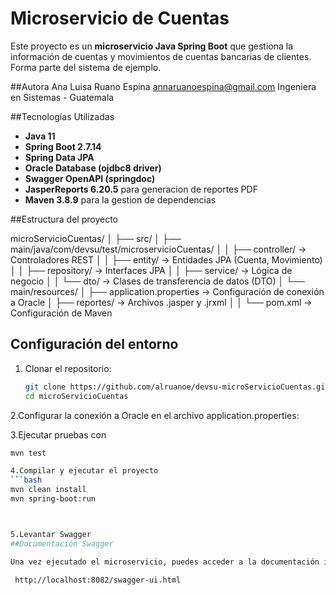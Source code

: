 # Microservicio de Cuentas

Este proyecto es un **microservicio Java Spring Boot** que gestiona la información de cuentas y movimientos de cuentas bancarias de clientes.
Forma parte del sistema de ejemplo.

##Autora
Ana Luisa Ruano Espina
annaruanoespina@gmail.com
Ingeniera en Sistemas - Guatemala

##Tecnologías Utilizadas

- **Java 11**
- **Spring Boot 2.7.14**
- **Spring Data JPA**
- **Oracle Database (ojdbc8 driver)**
- **Swagger OpenAPI (springdoc)**
- **JasperReports 6.20.5** para generacion de reportes PDF
- **Maven 3.8.9** para la gestion de dependencias

##Estructura del proyecto

microServicioCuentas/
│
├── src/
│ ├── main/java/com/devsu/test/microservicioCuentas/
│ │ ├── controller/ → Controladores REST
│ │ ├── entity/ → Entidades JPA (Cuenta, Movimiento)
│ │ ├── repository/ → Interfaces JPA
│ │ ├── service/ → Lógica de negocio
│ │ └── dto/ → Clases de transferencia de datos (DTO)
│ └── main/resources/
│ ├── application.properties → Configuración de conexión a Oracle
│ ├── reportes/ → Archivos .jasper y .jrxml
│ 
│
└── pom.xml → Configuración de Maven


## Configuración del entorno

1. Clonar el repositorio:

   ```bash
   git clone https://github.com/alruanoe/devsu-microServicioCuentas.git
   cd microServicioCuentas

2.Configurar la conexión a Oracle en el archivo application.properties:

3.Ejecutar pruebas con
```bash
mvn test

4.Compilar y ejecutar el proyecto
```bash
mvn clean install
mvn spring-boot:run



5.Levantar Swagger
##Documentación Swagger

Una vez ejecutado el microservicio, puedes acceder a la documentación interactiva en:

 http://localhost:8082/swagger-ui.html

